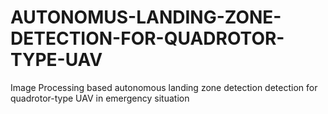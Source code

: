 # AUTONOMUS-LANDING-ZONE-DETECTION-FOR-QUADROTOR-TYPE-UAV
Image Processing based autonomous landing zone detection detection for quadrotor-type UAV in emergency situation 
